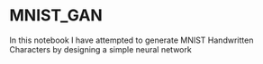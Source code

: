 # MNIST_GAN
In this notebook I have attempted to generate MNIST Handwritten Characters by designing a simple neural network 
